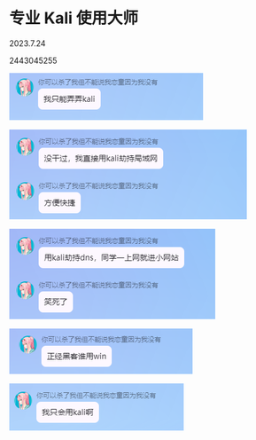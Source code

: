 # 专业 Kali 使用大师

2023.7.24

2443045255



![4e655631a6eda4959083c99524f59d7e](./assets/4e655631a6eda4959083c99524f59d7e.png)

![5c13fe1295d2af7b312e8ed17786dea4](./assets/5c13fe1295d2af7b312e8ed17786dea4.png)

![36d247bc8030673af0d185a3090c1d74](./assets/36d247bc8030673af0d185a3090c1d74.png)

![2dbb47532555f640b5e874305bafbb34](./assets/2dbb47532555f640b5e874305bafbb34.png)

![cb60debf30354ac53f41bae8c0d27cb2](./assets/cb60debf30354ac53f41bae8c0d27cb2.png)